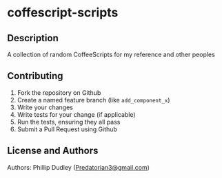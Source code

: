coffescript-scripts
===================

## Description  
A collection of random CoffeeScripts for my reference and other peoples

Contributing  
------------  

1. Fork the repository on Github  
2. Create a named feature branch (like `add_component_x`)  
3. Write your changes  
4. Write tests for your change (if applicable)  
5. Run the tests, ensuring they all pass  
6. Submit a Pull Request using Github  

License and Authors  
-------------------  
Authors: Phillip Dudley (Predatorian3@gmail.com)  
